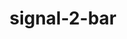 ---
title: signal-2-bar
unicode_regular: \ec4a
unicode_bold: \ec49
unicode_solid: \ec4b
unicode_brand: 
---